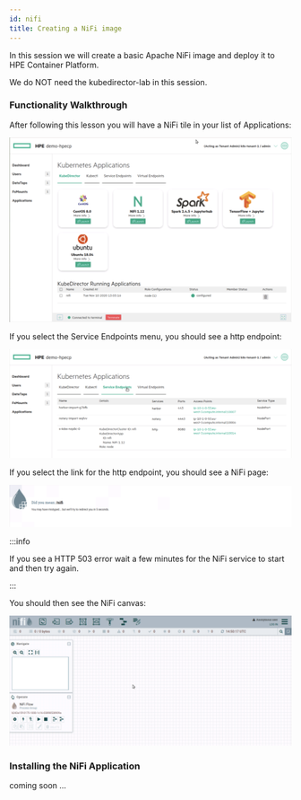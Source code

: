 ```yaml
---
id: nifi 
title: Creating a NiFi image
---
```


In this session we will create a basic Apache NiFi image and deploy it to HPE Container Platform.

We do NOT need the kubedirector-lab in this session.

### Functionality Walkthrough

After following this lesson you will have a NiFi tile in your list of Applications:

![NiFi Tile](/img/nifi_tile.png)

If you select the Service Endpoints menu, you should see a http endpoint: 

![NiFi Service](/img/nifi_service.png)

If you select the link for the http endpoint, you should see a NiFi page:

![NiFi Link](/img/nifi_link.png)

:::info

If you see a HTTP 503 error wait a few minutes for the NiFi service to start and then try again.

:::

You should then see the NiFi canvas:

![NiFi Canvas](/img/nifi_canvas.png)

### Installing the NiFi Application

coming soon ...
